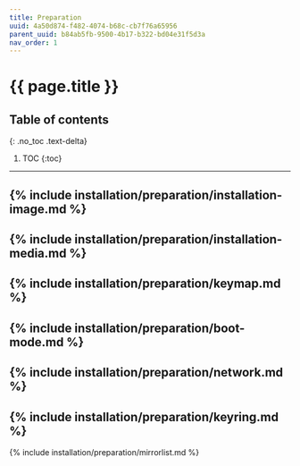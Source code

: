 ```yaml
---
title: Preparation
uuid: 4a50d874-f482-4074-b68c-cb7f76a65956
parent_uuid: b84ab5fb-9500-4b17-b322-bd04e31f5d3a
nav_order: 1
---
```


# {{ page.title }}

## Table of contents
{: .no_toc .text-delta}

1. TOC
{:toc}

---

{% include installation/preparation/installation-image.md %}
---
{% include installation/preparation/installation-media.md %}
---
{% include installation/preparation/keymap.md %}
---
{% include installation/preparation/boot-mode.md %}
---
{% include installation/preparation/network.md %}
---
{% include installation/preparation/keyring.md %}
---
{% include installation/preparation/mirrorlist.md %}
